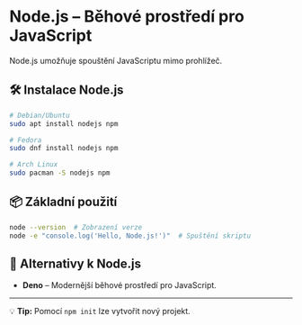 # Node.js – Běhové prostředí pro JavaScript

Node.js umožňuje spouštění JavaScriptu mimo prohlížeč.

## 🛠 Instalace Node.js
```bash
# Debian/Ubuntu
sudo apt install nodejs npm

# Fedora
sudo dnf install nodejs npm

# Arch Linux
sudo pacman -S nodejs npm
```

## 📦 Základní použití
```bash
node --version  # Zobrazení verze
node -e "console.log('Hello, Node.js!')"  # Spuštění skriptu
```

## 🔄 Alternativy k Node.js
- **Deno** – Modernější běhové prostředí pro JavaScript.

---
💡 **Tip:** Pomocí `npm init` lze vytvořit nový projekt.
